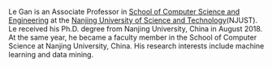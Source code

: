 Le Gan is an Associate Professor in [School of Computer Science and Engineering]( https://cs.njust.edu.cn/) at the [Nanjing University of Science and Technology]( https://www.njust.edu.cn/main.htm)(NJUST). Le received his Ph.D. degree from Nanjing University, China in August 2018.  At the same year, he became a faculty member in the School of Computer Science at Nanjing University, China. His research interests include machine learning and data mining. 
